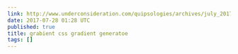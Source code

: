```yaml
---
link: http://www.underconsideration.com/quipsologies/archives/july_2017/arminvit_62.php
date: 2017-07-28 01:28 UTC
published: true
title: grabient css gradient generatoe
tags: []
---
```



